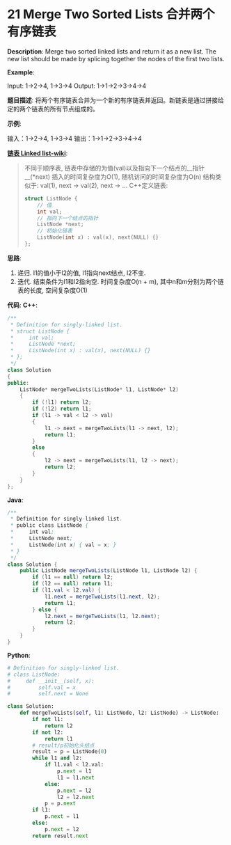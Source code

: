 # 21 Merge Two Sorted Lists 合并两个有序链表

__Description__:
Merge two sorted linked lists and return it as a new list. The new list should be made by splicing together the nodes of the first two lists.

__Example__:

Input: 1->2->4, 1->3->4
Output: 1->1->2->3->4->4

__题目描述__:
将两个有序链表合并为一个新的有序链表并返回。新链表是通过拼接给定的两个链表的所有节点组成的。

__示例__:

输入：1->2->4, 1->3->4
输出：1->1->2->3->4->4

__[链表 Linked list-wiki]([https://en.wikipedia.org/wiki/Linked_list](https://en.wikipedia.org/wiki/Linked_list)
)__:
> 不同于顺序表, 链表中存储的为值(val)以及指向下一个结点的__指针__(*next)
> 插入的时间复杂度为O(1), 随机访问的时间复杂度为O(n)
> 结构类似于: val(1), next -> val(2), next -> ...
> C++定义链表:
>
> ```C
> struct ListNode {
>     // 值
>     int val;
>     // 指向下一个结点的指针
>     ListNode *next;
>     // 初始化链表
>     ListNode(int x) : val(x), next(NULL) {}
> };
> ```

__思路__:

1. 递归. l1的值小于l2的值, l1指向next结点, l2不变.
2. 迭代. 结束条件为l1和l2指向空.
时间复杂度O(n + m), 其中n和m分别为两个链表的长度, 空间复杂度O(1)

__代码__:
__C++__:

```C++
/**
 * Definition for singly-linked list.
 * struct ListNode {
 *     int val;
 *     ListNode *next;
 *     ListNode(int x) : val(x), next(NULL) {}
 * };
 */
class Solution 
{
public:
    ListNode* mergeTwoLists(ListNode* l1, ListNode* l2) 
    {
        if (!l1) return l2;
        if (!l2) return l1;
        if (l1 -> val < l2 -> val) 
        {
            l1 -> next = mergeTwoLists(l1 -> next, l2);
            return l1;
        } 
        else 
        {
            l2 -> next = mergeTwoLists(l1, l2 -> next);
            return l2;
        }
    }
};
```

__Java__:

```Java
/**
 * Definition for singly-linked list.
 * public class ListNode {
 *     int val;
 *     ListNode next;
 *     ListNode(int x) { val = x; }
 * }
 */
class Solution {
    public ListNode mergeTwoLists(ListNode l1, ListNode l2) {
        if (l1 == null) return l2;
        if (l2 == null) return l1;
        if (l1.val < l2.val) {
            l1.next = mergeTwoLists(l1.next, l2);
            return l1;
        } else {
            l2.next = mergeTwoLists(l1, l2.next);
            return l2;
        }
    }
}
```

__Python__:

```Python
# Definition for singly-linked list.
# class ListNode:
#     def __init__(self, x):
#         self.val = x
#         self.next = None

class Solution:
    def mergeTwoLists(self, l1: ListNode, l2: ListNode) -> ListNode:
        if not l1:
            return l2
        if not l2:
            return l1
        # result/p初始化头结点
        result = p = ListNode(0)
        while l1 and l2:
            if l1.val < l2.val:
                p.next = l1
                l1 = l1.next
            else:
                p.next = l2
                l2 = l2.next
            p = p.next
        if l1:
            p.next = l1
        else:
            p.next = l2
        return result.next
```
